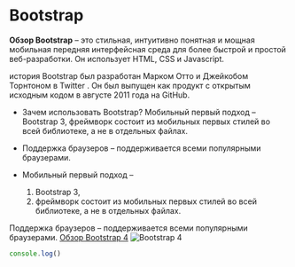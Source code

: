 # Bootstrap 
**Обзор Bootstrap** – это стильная, интуитивно понятная и мощная мобильная передняя интерфейсная среда для более быстрой и простой веб-разработки. Он использует HTML, CSS и Javascript.

история
Bootstrap был разработан Марком Отто и Джейкобом Торнтоном в Twitter . Он был выпущен как продукт с открытым исходным кодом в августе 2011 года на GitHub.

* Зачем использовать Bootstrap?
Мобильный первый подход – Bootstrap 3, фреймворк состоит из мобильных первых стилей во всей библиотеке, а не в отдельных файлах.

* Поддержка браузеров – поддерживается всеми популярными браузерами.

* Мобильный первый подход – 
    1. Bootstrap 3,
    1.  фреймворк состоит из мобильных первых стилей во всей библиотеке, а не в отдельных файлах.

Поддержка браузеров – поддерживается всеми популярными браузерами.
[Обзор Bootstrap 4](https://coderlessons.com/tutorials/veb-razrabotka/izuchite-bootstrap/bootstrap-kratkoe-rukovodstvo)
![Bootstrap 4](https://coderlessons.com/wp-content/uploads/2019/07/bootstrapdownloadscreen-1.jpg)

``` javascript
console.log()
```